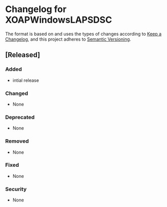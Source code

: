 # Changelog for XOAPWindowsLAPSDSC

The format is based on and uses the types of changes according to [Keep a Changelog](https://keepachangelog.com/en/1.0.0/),
and this project adheres to [Semantic Versioning](https://semver.org/spec/v2.0.0.html).

## [Released]

### Added

- intial release

### Changed

- None

### Deprecated

- None

### Removed

- None

### Fixed

- None

### Security

- None

